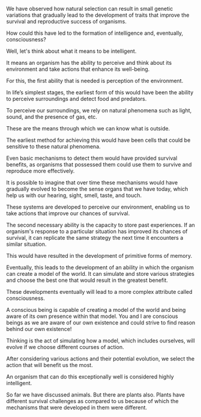 We have observed how natural selection can result in small genetic variations that gradually lead to the development of traits that improve the survival and reproductive success of organisms.

How could this have led to the formation of intelligence and, eventually, consciousness?

Well, let's think about what it means to be intelligent.

It means an organism has the ability to perceive and think about its environment and take actions that enhance its well-being.

For this, the first ability that is needed is perception of the environment.

In life’s simplest stages, the earliest form of this would have been the ability to perceive surroundings and detect food and predators.

To perceive our surroundings, we rely on natural phenomena such as light, sound, and the presence of gas, etc.

These are the means through which we can know what is outside.

The earliest method for achieving this would have been cells that could be sensitive to these natural phenomena.

Even basic mechanisms to detect them would have provided survival benefits, as organisms that possessed them could use them to survive and reproduce more effectively.

It is possible to imagine that over time these mechanisms would have gradually evolved to become the sense organs that we have today, which help us with our hearing, sight, smell, taste, and touch.

These systems are developed to perceive our environment, enabling us to take actions that improve our chances of survival.

The second necessary ability is the capacity to store past experiences. If an organism's response to a particular situation has improved its chances of survival, it can replicate the same strategy the next time it encounters a similar situation.

This would have resulted in the development of primitive forms of memory.

Eventually, this leads to the development of an ability in which the organism can create a model of the world. It can simulate and store various strategies and choose the best one that would result in the greatest benefit.

These developments eventually will lead to a more complex attribute called consciousness. 

A conscious being is capable of creating a model of the world and being aware of its own presence within that model. You and I are conscious beings as we are aware of our own existence and could strive to find reason behind our own existence!

Thinking is the act of simulating how a model, which includes ourselves, will evolve if we choose different courses of action.

After considering various actions and their potential evolution, we select the action that will benefit us the most.

An organism that can do this exceptionally well is considered highly intelligent.

So far we have discussed animals. But there are plants also. Plants have different survival challenges as compared to us because of which the mechanisms that were developed in them were different.

